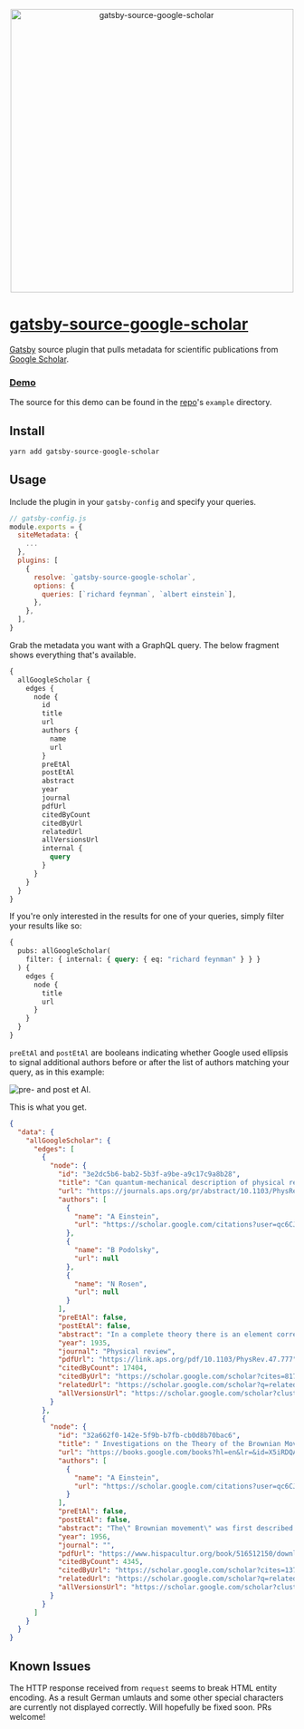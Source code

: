<p align="center">
<img src="https://svgshare.com/i/AKz.svg" width="500px" alt="gatsby-source-google-scholar">
</p>

# [gatsby-source-google-scholar](https://www.gatsbyjs.org/packages/gatsby-source-google-scholar)

[Gatsby](https://www.gatsbyjs.org) source plugin that pulls metadata for scientific publications from [Google Scholar](https://scholar.google.com).

### [Demo](https://gatsby-source-google-scholar.netlify.com)

The source for this demo can be found in the [repo](https://github.com/janosh/gatsby-source-google-scholar)'s `example` directory.

## Install

```sh
yarn add gatsby-source-google-scholar
```

## Usage

Include the plugin in your `gatsby-config` and specify your queries.

```js
// gatsby-config.js
module.exports = {
  siteMetadata: {
    ...
  },
  plugins: [
    {
      resolve: `gatsby-source-google-scholar`,
      options: {
        queries: [`richard feynman`, `albert einstein`],
      },
    },
  ],
}
```

Grab the metadata you want with a GraphQL query. The below fragment shows everything that's available.

```graphql
{
  allGoogleScholar {
    edges {
      node {
        id
        title
        url
        authors {
          name
          url
        }
        preEtAl
        postEtAl
        abstract
        year
        journal
        pdfUrl
        citedByCount
        citedByUrl
        relatedUrl
        allVersionsUrl
        internal {
          query
        }
      }
    }
  }
}
```

If you're only interested in the results for one of your queries, simply filter your results like so:

```graphql
{
  pubs: allGoogleScholar(
    filter: { internal: { query: { eq: "richard feynman" } } }
  ) {
    edges {
      node {
        title
        url
      }
    }
  }
}
```

`preEtAl` and `postEtAl` are booleans indicating whether Google used ellipsis to signal additional authors before or after the list of authors matching your query, as in this example:

![pre- and post et Al.](https://i.imgur.com/W1IHjDR.png)

This is what you get.

```json
{
  "data": {
    "allGoogleScholar": {
      "edges": [
        {
          "node": {
            "id": "3e2dc5b6-bab2-5b3f-a9be-a9c17c9a8b28",
            "title": "Can quantum-mechanical description of physical reality be considered complete?",
            "url": "https://journals.aps.org/pr/abstract/10.1103/PhysRev.47.777",
            "authors": [
              {
                "name": "A Einstein",
                "url": "https://scholar.google.com/citations?user=qc6CJjYAAAAJ&amp;hl=en&amp;oe=ASCII&amp;oi=sra"
              },
              {
                "name": "B Podolsky",
                "url": null
              },
              {
                "name": "N Rosen",
                "url": null
              }
            ],
            "preEtAl": false,
            "postEtAl": false,
            "abstract": "In a complete theory there is an element corresponding to each element of reality. A sufficient condition for the reality of a physical quantity is the possibility of predicting it with certainty, without disturbing the system. In quantum mechanics in the case of two physical …",
            "year": 1935,
            "journal": "Physical review",
            "pdfUrl": "https://link.aps.org/pdf/10.1103/PhysRev.47.777",
            "citedByCount": 17404,
            "citedByUrl": "https://scholar.google.com/scholar?cites=8174092782678430881&as_sdt=2005&sciodt=0,5&hl=en&oe=ASCII",
            "relatedUrl": "https://scholar.google.com/scholar?q=related:odSh4BM2cHEJ:scholar.google.com/&scioq=albert+einstein&hl=en&oe=ASCII&as_sdt=0,5",
            "allVersionsUrl": "https://scholar.google.com/scholar?cluster=8174092782678430881&hl=en&oe=ASCII&as_sdt=0,5"
          }
        },
        {
          "node": {
            "id": "32a662f0-142e-5f9b-b7fb-cb0d8b70bac6",
            "title": " Investigations on the Theory of the Brownian Movement",
            "url": "https://books.google.com/books?hl=en&lr=&id=X5iRDQAAQBAJ&oi=fnd&pg=PA139&dq=albert+einstein&ots=-VS5f8ayBe&sig=2bA1xJZq6QKA6htCxiKGsXV8a3o",
            "authors": [
              {
                "name": "A Einstein",
                "url": "https://scholar.google.com/citations?user=qc6CJjYAAAAJ&amp;hl=en&amp;oe=ASCII&amp;oi=sra"
              }
            ],
            "preEtAl": false,
            "postEtAl": false,
            "abstract": "The\" Brownian movement\" was first described in 1828 by the botanist Robert Brown. While investigating the pollen of several different plants, he observed that pollen dispersed in water in a great number of small particles which he perceived to be in uninterrupted and …",
            "year": 1956,
            "journal": "",
            "pdfUrl": "https://www.hispacultur.org/book/516512150/download-investigations-on-the-theory-of-the-brownian-movement-albert-einstein.pdf",
            "citedByCount": 4345,
            "citedByUrl": "https://scholar.google.com/scholar?cites=13746912682491308133&as_sdt=2005&sciodt=0,5&hl=en&oe=ASCII",
            "relatedUrl": "https://scholar.google.com/scholar?q=related:Zeg0HkDYxr4J:scholar.google.com/&scioq=albert+einstein&hl=en&oe=ASCII&as_sdt=0,5",
            "allVersionsUrl": "https://scholar.google.com/scholar?cluster=13746912682491308133&hl=en&oe=ASCII&as_sdt=0,5"
          }
        }
      ]
    }
  }
}
```

## Known Issues

The HTTP response received from `request` seems to break HTML entity encoding. As a result German umlauts and some other special characters are currently not displayed correctly. Will hopefully be fixed soon. PRs welcome!
